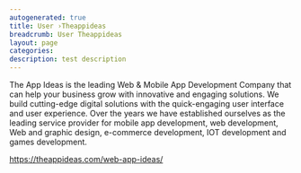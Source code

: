 ```yaml
---
autogenerated: true
title: User ›Theappideas
breadcrumb: User Theappideas
layout: page
categories: 
description: test description
---
```


The App Ideas is the leading Web & Mobile App Development Company that can help your business grow with innovative and engaging solutions. We build cutting-edge digital solutions with the quick-engaging user interface and user experience. Over the years we have established ourselves as the leading service provider for mobile app development, web development, Web and graphic design, e-commerce development, IOT development and games development.

https://theappideas.com/web-app-ideas/
